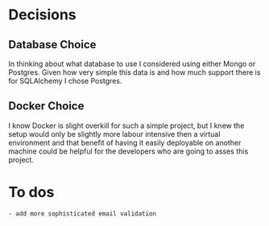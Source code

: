 # Decisions

## Database Choice

In thinking about what database to use I considered using either Mongo or Postgres. Given how very simple this data is and how much support there is for SQLAlchemy I chose Postgres.

## Docker Choice

I know Docker is slight overkill for such a simple project, but I knew the setup would only be slightly more labour intensive then a virtual environment and that benefit of having it easily deployable on another machine could be helpful for the developers who are going to asses this project.


# To dos
    - add more sophisticated email validation 